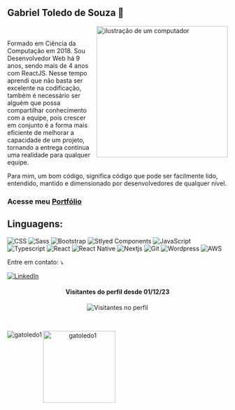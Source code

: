 ## Gabriel Toledo de Souza 👋

<div>
    <img src="https://raw.githubusercontent.com/MicaelliMedeiros/micaellimedeiros/master/image/computer-illustration.png" alt="ilustração de um computador" min-width="300px" max-width="300px" width="300px" align="right">
<br>
  <p align="left"> 
  Formado em Ciência da Computação em 2018.
  Sou Desenvolvedor Web há 9 anos, sendo mais de 4 anos com ReactJS. Nesse tempo aprendi que não basta ser excelente na codificação, também é necessário ser alguém que possa compartilhar conhecimento com a equipe, pois crescer em conjunto é a forma mais eficiente de melhorar a capacidade de um projeto, tornando a entrega contínua uma realidade para qualquer equipe.
  
  Para mim, um bom código, significa código que pode ser facilmente lido, entendido, mantido e dimensionado por desenvolvedores de qualquer nível.

  ### Acesse meu [Portfólio](https://gatoledo.vercel.app/)
  </p>
</div>

<h2 align="left">
Linguagens:
</h2>

![CSS](https://img.shields.io/badge/CSS3-1572B6?style=for-the-badge&logo=css3&logoColor=white)
![Sass](https://img.shields.io/badge/Sass-CC6699?style=for-the-badge&logo=sass&logoColor=white)
![Bootstrap](https://img.shields.io/badge/Bootstrap-563D7C?style=for-the-badge&logo=bootstrap&logoColor=white)
![Stlyed Components](https://img.shields.io/badge/styled--components-DB7093?style=for-the-badge&logo=styled-components&logoColor=white)
![JavaScript](https://img.shields.io/badge/JavaScript-F7DF1E?style=for-the-badge&logo=javascript&logoColor=black)
![Typescript](https://img.shields.io/badge/TypeScript-007ACC?style=for-the-badge&logo=typescript&logoColor=white)
![React](https://img.shields.io/badge/React-20232A?style=for-the-badge&logo=react&logoColor=61DAFB)
![React Native](https://img.shields.io/badge/React_Native-20232A?style=for-the-badge&logo=react&logoColor=61DAFB)
![Nextjs](https://img.shields.io/badge/next.js-000000?style=for-the-badge&logo=nextdotjs&logoColor=white)
![Git](https://img.shields.io/badge/Git-E34F26?style=for-the-badge&logo=git&logoColor=white)
![Wordpress](https://img.shields.io/badge/WordPress-006E93?style=for-the-badge&logo=wordpress&logoColor=white)
![AWS](https://img.shields.io/badge/Amazon_AWS-232F3E?style=for-the-badge&logo=amazon-aws&logoColor=white)


<p align="left">
  Entre em contato: ⤵️
</p>

<a href="https://www.linkedin.com/in/gatoledo1/" title="LinkedIn" target="_blank">
<img src="https://img.shields.io/badge/LinkedIn-0077B5?style=for-the-badge&logo=linkedin&logoColor=white" alt="LinkedIn"/></a>
<br>

<div align="center" dir="center">
  <div align="center">
    <h4>Visitantes do perfil desde 01/12/23</h4>
  </div>

  <img
    src="https://profile-counter.glitch.me/gatoledo1/count.svg"
    alt="Visitantes no perfil"
  />
</div>

<br>

<div align="center" dir="center">
  <p>
    <img align="left" src="https://github-readme-stats.vercel.app/api/top-langs?username=gatoledo1&show_icons=true&theme=dracula&locale=en&layout=compact" alt="gatoledo1" />
  </p>
  <p>
    <img align="left" src="https://github-readme-streak-stats.herokuapp.com/?user=gatoledo1&theme=dracula" alt="gatoledo1" height="165" />
  </p>
</div>
<br>
